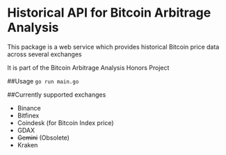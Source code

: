 # Historical API for Bitcoin Arbitrage Analysis
This package is a web service which provides historical Bitcoin price data across several exchanges

It is part of the Bitcoin Arbitrage Analysis Honors Project

##Usage
`go run main.go`

##Currently supported exchanges
- Binance
- Bitfinex
- Coindesk (for Bitcoin Index price)
- GDAX
- ~~Gemini~~ (Obsolete)
- Kraken